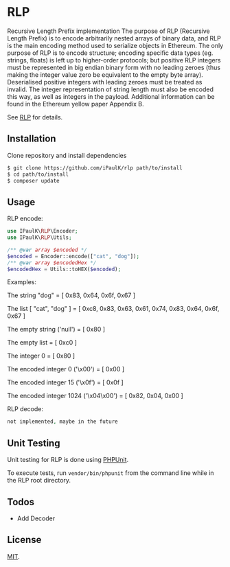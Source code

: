 RLP
==========================================
Recursive Length Prefix implementation
The purpose of RLP (Recursive Length Prefix) is to encode arbitrarily nested arrays of binary data, and RLP is the main encoding method used to serialize objects in Ethereum. The only purpose of RLP is to encode structure; encoding specific data types (eg. strings, floats) is left up to higher-order protocols; but positive RLP integers must be represented in big endian binary form with no leading zeroes (thus making the integer value zero be equivalent to the empty byte array). Deserialised positive integers with leading zeroes must be treated as invalid. The integer representation of string length must also be encoded this way, as well as integers in the payload. Additional information can be found in the Ethereum yellow paper Appendix B.

See [RLP](https://github.com/ethereum/wiki/wiki/RLP) for details.

## Installation

Clone repository and install dependencies
```sh
$ git clone https://github.com/iPaulK/rlp path/to/install
$ cd path/to/install
$ composer update
```

## Usage

RLP encode:

```php
use IPaulK\RLP\Encoder;
use IPaulK\RLP\Utils;

/** @var array $encoded */
$encoded = Encoder::encode(["cat", "dog"]);
/** @var array $encodedHex */
$encodedHex = Utils::toHEX($encoded);

```

Examples:

The string "dog" = [ 0x83, 0x64, 0x6f, 0x67 ]

The list [ "cat", "dog" ] = [ 0xc8, 0x83, 0x63, 0x61, 0x74, 0x83, 0x64, 0x6f, 0x67 ]

The empty string ('null') = [ 0x80 ]

The empty list = [ 0xc0 ]

The integer 0 = [ 0x80 ]

The encoded integer 0 ('\x00') = [ 0x00 ]

The encoded integer 15 ('\x0f') = [ 0x0f ]

The encoded integer 1024 ('\x04\x00') = [ 0x82, 0x04, 0x00 ]


RLP decode:

```php
not implemented, maybe in the future
```

## Unit Testing

Unit testing for RLP is done using [PHPUnit](https://phpunit.de/).

To execute tests, run `vendor/bin/phpunit` from the command line while in the RLP root directory.

## Todos

 - Add Decoder

## License

[MIT](https://github.com/iPaulK/rlp/blob/master/LICENSE).